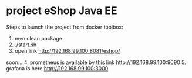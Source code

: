 # project eShop Java EE

Steps to launch the project from docker toolbox:
1. mvn clean package
2. ./start.sh
3. open link http://192.168.99.100:8081/eshop/

soon...
4. prometheus is available by this link http://192.168.99.100:9090
5. grafana is here http://192.168.99.100:3000
